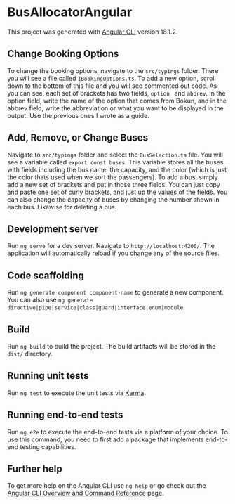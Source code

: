 # BusAllocatorAngular

This project was generated with [Angular CLI](https://github.com/angular/angular-cli) version 18.1.2.

## Change Booking Options

To change the booking options, navigate to the `src/typings` folder. There you will see a file called `IBookingOptions.ts`. To add a new option, scroll down to the bottom of this file and you will see commented out code. As you can see, each set of brackets has two fields, `option ` and `abbrev`. In the option field, write the name of the option that comes from Bokun, and in the abbrev field, write the abbreviation or what you want to be displayed in the output. Use the previous ones I wrote as a guide.

## Add, Remove, or Change Buses

Navigate to `src/typings` folder and select the `BusSelection.ts` file. You will see a variable called `export const buses`. This variable stores all the buses with fields including the bus name, the capacity, and the color (which is just the color thats used when we sort the passengers). To add a bus, simply add a new set of brackets and put in those three fields. You can just copy and paste one set of curly brackets, and just up the values of the fields. You can also change the capacity of buses by changing the number shown in each bus. Likewise for deleting a bus. 

## Development server

Run `ng serve` for a dev server. Navigate to `http://localhost:4200/`. The application will automatically reload if you change any of the source files.

## Code scaffolding

Run `ng generate component component-name` to generate a new component. You can also use `ng generate directive|pipe|service|class|guard|interface|enum|module`.

## Build

Run `ng build` to build the project. The build artifacts will be stored in the `dist/` directory.

## Running unit tests

Run `ng test` to execute the unit tests via [Karma](https://karma-runner.github.io).

## Running end-to-end tests

Run `ng e2e` to execute the end-to-end tests via a platform of your choice. To use this command, you need to first add a package that implements end-to-end testing capabilities.

## Further help

To get more help on the Angular CLI use `ng help` or go check out the [Angular CLI Overview and Command Reference](https://angular.dev/tools/cli) page.
